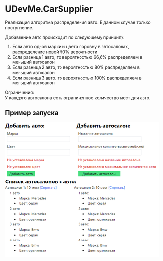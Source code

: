 # UDevMe.CarSupplier

<p>Реализация алгоритма распределения авто. В данном случае только поступление.</p>

<p>
Добавление авто происходит по следующему принципу:
  <ol>
    <li>Если авто одной марки и цвета поровну в автосалонах, распределение новой 50% вероятности</li>
    <li>Если разница 1 авто, то вероятностью 66,6% распределяем в меньший автосалон</li>
    <li>Если разница 2 авто, то вероятностью 80% распределяем в меньший автосалон</li>
    <li>Если разница 3 авто, то вероятностью 100% распределяем в меньший автосалон</li>
  </ol>
</p>

<p>
  Ограничения:
  </br>
  У каждого автосалона есть ограниченное количество мест для авто.
</p>

## Пример запуска
![alt text](https://github.com/val-ugs/UDevMe.CarSupplier/blob/master/CarSupplierImage.png?raw=true)
